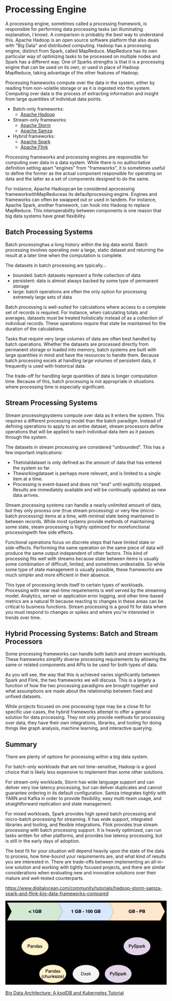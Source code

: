 # Processing Engine

A processing engine, sometimes called a processing framework, is responsible for performing data processing tasks (an illuminating explanation, I know). A comparison is probably the best way to understand this. Apache Hadoop is an open source software platform that also deals with "Big Data" and distributed computing. Hadoop has a processing engine, distinct from Spark, called MapReduce. MapReduce has its own particular way of optimizing tasks to be processed on multiple nodes and Spark has a different way. One of Sparks strengths is that it is a processing engine that can be used on its own, or used in place of Hadoop MapReduce, taking advantage of the other features of Hadoop.

Processing frameworks compute over the data in the system, either by reading from non-volatile storage or as it is ingested into the system. Computing over data is the process of extracting information and insight from large quantities of individual data points.

- Batch-only frameworks:
  - [Apache Hadoop](https://www.digitalocean.com/community/tutorials/hadoop-storm-samza-spark-and-flink-big-data-frameworks-compared#apache-hadoop)
- Stream-only frameworks:
  - [Apache Storm](https://www.digitalocean.com/community/tutorials/hadoop-storm-samza-spark-and-flink-big-data-frameworks-compared#apache-storm)
  - [Apache Samza](https://www.digitalocean.com/community/tutorials/hadoop-storm-samza-spark-and-flink-big-data-frameworks-compared#apache-samza)
- Hybrid frameworks:
  - [Apache Spark](https://www.digitalocean.com/community/tutorials/hadoop-storm-samza-spark-and-flink-big-data-frameworks-compared#apache-spark)
  - [Apache Flink](https://www.digitalocean.com/community/tutorials/hadoop-storm-samza-spark-and-flink-big-data-frameworks-compared#apache-flink)

Processing frameworks and processing engines are responsible for computing over data in a data system. While there is no authoritative definition setting apart "engines" from "frameworks", it is sometimes useful to define the former as the actual component responsible for operating on data and the latter as a set of components designed to do the same.

For instance, Apache Hadoopcan be considered aprocessing frameworkwithMapReduceas its defaultprocessing engine. Engines and frameworks can often be swapped out or used in tandem. For instance, Apache Spark, another framework, can hook into Hadoop to replace MapReduce. This interoperability between components is one reason that big data systems have great flexibility.

## Batch Processing Systems

Batch processinghas a long history within the big data world. Batch processing involves operating over a large, static dataset and returning the result at a later time when the computation is complete.

The datasets in batch processing are typically...

- bounded: batch datasets represent a finite collection of data
- persistent: data is almost always backed by some type of permanent storage
- large: batch operations are often the only option for processing extremely large sets of data

Batch processing is well-suited for calculations where access to a complete set of records is required. For instance, when calculating totals and averages, datasets must be treated holistically instead of as a collection of individual records. These operations require that state be maintained for the duration of the calculations.

Tasks that require very large volumes of data are often best handled by batch operations. Whether the datasets are processed directly from permanent storage or loaded into memory, batch systems are built with large quantities in mind and have the resources to handle them. Because batch processing excels at handling large volumes of persistent data, it frequently is used with historical data.

The trade-off for handling large quantities of data is longer computation time. Because of this, batch processing is not appropriate in situations where processing time is especially significant.

## Stream Processing Systems

Stream processingsystems compute over data as it enters the system. This requires a different processing model than the batch paradigm. Instead of defining operations to apply to an entire dataset, stream processors define operations that will be applied to each individual data item as it passes through the system.

The datasets in stream processing are considered "unbounded". This has a few important implications:

- Thetotaldataset is only defined as the amount of data that has entered the system so far.
- Theworkingdataset is perhaps more relevant, and is limited to a single item at a time.
- Processing is event-based and does not "end" until explicitly stopped. Results are immediately available and will be continually updated as new data arrives.

Stream processing systems can handle a nearly unlimited amount of data, but they only process one (true stream processing) or very few (micro-batch processing) items at a time, with minimal state being maintained in between records. While most systems provide methods of maintaining some state, steam processing is highly optimized for morefunctional processingwith few side effects.

Functional operations focus on discrete steps that have limited state or side-effects. Performing the same operation on the same piece of data will produce the same output independent of other factors. This kind of processing fits well with streams because state between items is usually some combination of difficult, limited, and sometimes undesirable. So while some type of state management is usually possible, these frameworks are much simpler and more efficient in their absence.

This type of processing lends itself to certain types of workloads. Processing with near real-time requirements is well served by the streaming model. Analytics, server or application error logging, and other time-based metrics are a natural fit because reacting to changes in these areas can be critical to business functions. Stream processing is a good fit for data where you must respond to changes or spikes and where you're interested in trends over time.

## Hybrid Processing Systems: Batch and Stream Processors

Some processing frameworks can handle both batch and stream workloads. These frameworks simplify diverse processing requirements by allowing the same or related components and APIs to be used for both types of data.

As you will see, the way that this is achieved varies significantly between Spark and Flink, the two frameworks we will discuss. This is a largely a function of how the two processing paradigms are brought together and what assumptions are made about the relationship between fixed and unfixed datasets.

While projects focused on one processing type may be a close fit for specific use-cases, the hybrid frameworks attempt to offer a general solution for data processing. They not only provide methods for processing over data, they have their own integrations, libraries, and tooling for doing things like graph analysis, machine learning, and interactive querying.

## Summary

There are plenty of options for processing within a big data system.

For batch-only workloads that are not time-sensitive, Hadoop is a good choice that is likely less expensive to implement than some other solutions.

For stream-only workloads, Storm has wide language support and can deliver very low latency processing, but can deliver duplicates and cannot guarantee ordering in its default configuration. Samza integrates tightly with YARN and Kafka in order to provide flexibility, easy multi-team usage, and straightforward replication and state management.

For mixed workloads, Spark provides high speed batch processing and micro-batch processing for streaming. It has wide support, integrated libraries and tooling, and flexible integrations. Flink provides true stream processing with batch processing support. It is heavily optimized, can run tasks written for other platforms, and provides low latency processing, but is still in the early days of adoption.

The best fit for your situation will depend heavily upon the state of the data to process, how time-bound your requirements are, and what kind of results you are interested in. There are trade-offs between implementing an all-in-one solution and working with tightly focused projects, and there are similar considerations when evaluating new and innovative solutions over their mature and well-tested counterparts.

<https://www.digitalocean.com/community/tutorials/hadoop-storm-samza-spark-and-flink-big-data-frameworks-compared>

![image](../../../media/Big-Data_Processing-Engine-image1.jpg)

[Big Data Architecture: A ksqlDB and Kubernetes Tutorial](https://www.toptal.com/big-data/ksqldb-kubernetes-tutorial)
